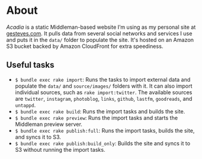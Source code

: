 # About

_Acadia_ is a static Middleman-based website I’m using as my personal site at [gesteves.com](http://gesteves.com). It pulls data from several social networks and services I use and puts it in the `data/` folder to populate the site. It's hosted on an Amazon S3 bucket backed by Amazon CloudFront for extra speediness.

## Useful tasks

* `$ bundle exec rake import`: Runs the tasks to import external data and populate the `data/` and `source/images/` folders with it. It can also import individual sources, such as `rake import:twitter`. The available sources are `twitter`, `instagram`, `photoblog`, `links`, `github`, `lastfm`, `goodreads`, and `untappd`.
* `$ bundle exec rake build`: Runs the import tasks and builds the site.
* `$ bundle exec rake preview`: Runs the import tasks and starts the Middleman preview server.
* `$ bundle exec rake publish:full`: Runs the import tasks, builds the site, and syncs it to S3.
* `$ bundle exec rake publish:build_only`: Builds the site and syncs it to S3 without running the import tasks.